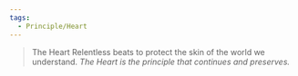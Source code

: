 ```yaml
---
tags:
  - Principle/Heart
---
```


> The Heart Relentless beats to protect the skin of the world we understand. *The Heart is the principle that continues and preserves.*
